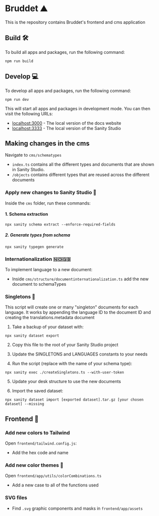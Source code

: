 # Bruddet ⛰

This is the repository contains Bruddet's frontend and cms application

## Build 🛠️

To build all apps and packages, run the following command:

```
npm run build
```

## Develop 💻

To develop all apps and packages, run the following command:

```
npm run dev
```

This will start all apps and packages in development mode. You can then visit the following URLs:

- [localhost:3000](http://localhost:3000) - The local version of the docs website
- [localhost:3333](http://localhost:3333) - The local version of the Sanity Studio

## Making changes in the cms

Navigate to `cms/schematypes`

- `index.ts` contains all the different types and documents that are shown in Sanity Studio.
- `/objects` contains different types that are reused across the different documents

### Apply new changes to Sanity Studio 📂

Inside the `cms` folder, run these commands:

#### 1. Schema extraction

```
npx sanity schema extract --enforce-required-fields
```

##### 2. Generate types from schema

```
npx sanity typegen generate
```

### Internationalization 🇳🇴🇬🇧

To implement language to a new document:

- Inside `cms/structure/documentinternationalization.ts` add the new document to schemaTypes

### Singletons 📄

This script will create one or many "singleton" documents for each language. It works by appending the language ID to the document ID and creating the translations.metadata document

1. Take a backup of your dataset with:

```
npx sanity dataset export
```

2. Copy this file to the root of your Sanity Studio project

3. Update the SINGLETONS and LANGUAGES constants to your needs

4. Run the script (replace <schema-type> with the name of your schema type):

```
npx sanity exec ./createSingletons.ts --with-user-token
```

5. Update your desk structure to use the new documents

6. Import the saved dataset:

```
npx sanity dataset import [exported dataset].tar.gz [your chosen dataset] --missing
```

## Frontend 💅

### Add new colors to Tailwind

Open `frontend/tailwind.config.js`:

- Add the hex code and name

### Add new color themes 🎨

Open `frontend/app/utils/colorCombinations.ts`

- Add a new case to all of the functions used

### SVG files

- Find `.svg` graphic components and masks in `frontend/app/assets`
